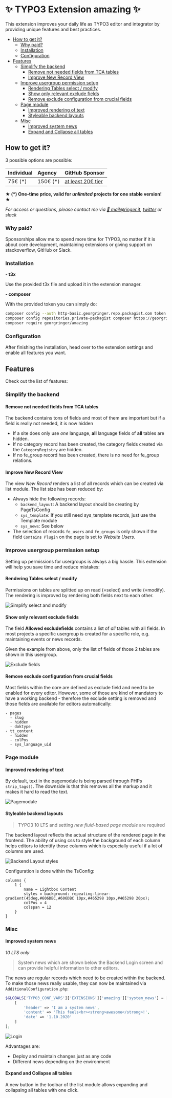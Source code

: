 # ✨ TYPO3 Extension amazing ✨

This extension improves your daily life as TYPO3 editor and integrator by providing unique features and best practices.

- [How to get it?](#how-to-get-it-)
  * [Why paid?](#why-paid-)
  * [Installation](#installation)
  * [Configuration](#configuration)
- [Features](#features)
  * [Simplify the backend](#simplify-the-backend)
    + [Remove not needed fields from TCA tables](#remove-not-needed-fields-from-tca-tables)
    + [Improve New Record View](#improve-new-record-view)
  * [Improve usergroup permission setup](#improve-usergroup-permission-setup)
    + [Rendering Tables select / modify](#rendering-tables-select---modify)
    + [Show only relevant exclude fields](#show-only-relevant-exclude-fields)
    + [Remove exclude configuration from crucial fields](#remove-exclude-configuration-from-crucial-fields)
  * [Page module](#page-module)
    + [Improved rendering of text](#improved-rendering-of-text)
    + [Styleable backend layouts](#styleable-backend-layouts)
  * [Misc](#misc)
    + [Improved system news](#improved-system-news)
    + [Expand and Collapse all tables](#expand-and-collapse-all-tables)


## How to get it?

3 possible options are possible:

| Individual | Agency   | GitHub Sponsor                                                |
|:-----------|:---------|:--------------------------------------------------------------|
| 75€ (*)    | 150€ (*) | [at least 20€ tier](https://github.com/sponsors/georgringer/) |

**★ (*) One-time price, valid for _unlimited_ projects for one stable version! ★**

*For access or questions, please contact me via [:email: mail@ringer.it](mail@ringer.it), [twitter](https://twitter.com/georg_ringer) or slack*

### Why paid?

Sponsorships allow me to spend more time for TYPO3, no matter if it is about core development, maintaining extensions or giving support on stackoverflow, GitHub or Slack.

### Installation

**- t3x**

Use the provided t3x file and upload it in the extension manager.

**- composer**

With the provided token you can simply do:

```bash
composer config --auth http-basic.georgringer.repo.packagist.com token <your-personal-token>
composer config repositories.private-packagist composer https://georgringer.repo.packagist.com/<your-personal-username>/
composer require georgringer/amazing
```

### Configuration

After finishing the installation, head over to the extension settings and enable all features you want.

## Features

Check out the list of features:

### Simplify the backend

#### Remove not needed fields from TCA tables
The backend contains tons of fields and most of them are important but if a field is really not needed, it is now hidden

- If a site does only use *one* language, **all** language fields of **all** tables are hidden.
- If no category record has been created, the category fields created via the `CategoryRegistry` are hidden.
- If no fe_group record has been created, there is no need for fe_group relations.

#### Improve New Record View

The view *New Record* renders a list of all records which can be created via list module.
The list size has been reduced by:

- Always hide the following records:
  - `backend_layout`: A backend layout should be creating by PageTsConfig
  - `sys_template`: If you still need sys_template records, just use the Template module
  - `sys_news`: See below
- The selection of records `fe_users` and `fe_groups` is only shown if the field `Contains Plugin` on the page is set to *Website Users*.

### Improve usergroup permission setup
Setting up permissions for usergroups is always a big hassle.
This extension will help you save time and reduce mistakes:

#### Rendering Tables select / modify

Permissions on tables are splitted up on read (=select) and write (=modify).
The rendering is improved by rendering both fields next to each other.

![Simplify select and modify](Resources/Public/Screenshots/begroups_select-modify.png)

#### Show only relevant exclude fields

The field **Allowed excludefields** contains a list of *all* tables with all fields.
In most projects a specific usergroup is created for a specific role, e.g. maintaining events or news records.

Given the example from above, only the list of fields of those 2 tables are shown in this usergroup.

![Exclude fields](Resources/Public/Screenshots/begroups_exclude.png)


#### Remove exclude configuration from crucial fields

Most fields within the core are defined as exclude field and need to be enabled for every editor.
However, some of those are kind of mandatory to have a working backend - therefore the exclude setting is removed and those fields are available for editors automatically:

```
- pages
  - slug
  - hidden
  - doktype
- tt_content
  - hidden
  - colPos
  - sys_language_uid
```

### Page module

#### Improved rendering of text

By default, text in the pagemodule is being parsed through PHPs `strip_tags()`. The downside is that this removes all the markup and it makes it hard to read the text.

![Pagemodule](Resources/Public/Screenshots/pagemodule.png)

#### Styleable backend layouts

> TYPO3 10 LTS and setting *new fluid-based page module* are required

The backend layout reflects the actual structure of the rendered page in the frontend.
The ability of using css to style the background of each column helps editors to identify
those columns which is especially useful if a lot of columns are used.

![Backend Layout styles](Resources/Public/Screenshots/backendlayout-styles.png)

Configuration is done within the TsConfig:

```typo3_typoscript
columns {
    1 {
        name = Lightbox Content
        styles = background: repeating-linear-gradient(45deg,#606DBC,#606DBC 10px,#465298 10px,#465298 20px);
        colPos = 4
        colspan = 12
    }
}
```

### Misc


#### Improved system news
*10 LTS only*

> System news which are shown below the Backend Login screen and can provide helpful information to other editors.

The news are regular records which need to be created within the backend.
To make those news really usable, they can now be maintained via `AdditionalConfiguration.php`:

```php
$GLOBALS['TYPO3_CONF_VARS']['EXTENSIONS']['amazing']['system_news'] = [
    [
        'header' => 'I am a system news',
        'content' => 'This feels<br><strong>awesome</strong>!',
        'date' => '1.10.2020'
    ]
];
```

![Login](Resources/Public/Screenshots/login.png)


Advantages are:
- Deploy and maintain changes just as any code
- Different news depending on the environment

#### Expand and Collapse all tables

A new button in the toolbar of the list module allows expanding and collapsing all tables with one click.
